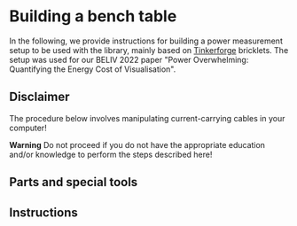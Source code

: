 # Building a bench table
In the following, we provide instructions for building a power measurement setup to be used with the library, mainly based on [Tinkerforge](https://github.com/Tinkerforge) bricklets. The setup was used for our BELIV 2022 paper "Power Overwhelming: Quantifying the Energy Cost of Visualisation".

## Disclaimer
The procedure below involves manipulating current-carrying cables in your computer!

**Warning**
Do not proceed if you do not have the appropriate education and/or knowledge to perform the steps described here!

## Parts and special tools


## Instructions
